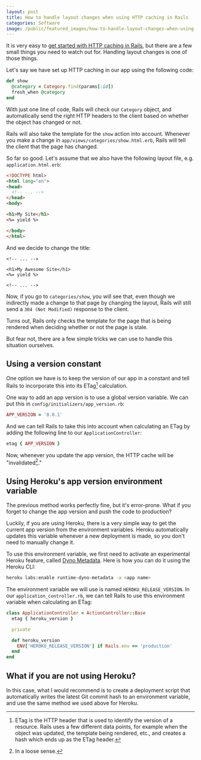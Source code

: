 ```yaml
---
layout: post
title: How to handle layout changes when using HTTP caching in Rails
categories: Software
image: /public/featured_images/how-to-handle-layout-changes-when-using-http-caching-in-rails.jpg
---
```


It is very easy to [get started with HTTP caching in Rails](/getting-started-with-http-caching-in-rails/), but there are a few small things you need to watch out for. Handling layout changes is one of those things.

Let's say we have set up HTTP caching in our app using the following code:

```ruby
def show
  @category = Category.find(params[:id])
  fresh_when @category
end
```

With just one line of code, Rails will check our `Category` object, and automatically send the right HTTP headers to the client based on whether the object has changed or not.

Rails will also take the template for the `show` action into account. Whenever you make a change in `app/views/categories/show.html.erb`, Rails will tell the client that the page has changed.

So far so good. Let's assume that we also have the following layout file, e.g. `application.html.erb`:

```html
<!DOCTYPE html>
<html lang="en">
<head>
  <!-- ... -->
</head>
<body>

<h1>My Site</h1>
<%= yield %>

</body>
</html>
```

And we decide to change the title:

```erb
<!-- ... -->

<h1>My Awesome Site</h1>
<%= yield %>

<!-- ... -->
```

Now, if you go to `categories/show`, you will see that, even though we indirectly made a change to that page by changing the layout, Rails will still send a `304 (Not Modified)` response to the client.

Turns out, Rails only checks the template for the page that is being rendered when deciding whether or not the page is stale.

But fear not, there are a few simple tricks we can use to handle this situation ourselves.

## Using a version constant
One option we have is to keep the version of our app in a constant and tell Rails to incorporate this into its ETag[^1] calculation.

One way to add an app version is to use a global version variable. We can put this in `config/initializers/app_version.rb`:

```ruby
APP_VERSION = '0.0.1'
```

And we can tell Rails to take this into account when calculating an ETag by adding the following line to our `ApplicationController`:

```ruby
etag { APP_VERSION }
```

Now, whenever you update the app version, the HTTP cache will be "invalidated[^2]."

## Using Heroku's app version environment variable
The previous method works perfectly fine, but it's error-prone. What if you forget to change the app version and push the code to production?

Luckily, if you are using Heroku, there is a very simple way to get the current app version from the environment variables. Heroku automatically updates this variable whenever a new deployment is made, so you don't need to manually change it.

To use this environment variable, we first need to activate an experimental Heroku feature, called [Dyno Metadata](https://devcenter.heroku.com/articles/dyno-metadata). Here is how you can do it using the Heroku CLI:

```bash
heroku labs:enable runtime-dyno-metadata -a <app name>
```

The environment variable we will use is named `HEROKU_RELEASE_VERSION`. In our `application_controller.rb`, we can tell Rails to use this environment variable when calculating an ETag:

```ruby
class ApplicationController < ActionController::Base
  etag { heroku_version }

  private

  def heroku_version
    ENV['HEROKU_RELEASE_VERSION'] if Rails.env == 'production'
  end
end
```

## What if you are not using Heroku?
In this case, what I would recommend is to create a deployment script that automatically writes the latest Git commit hash to an environment variable, and use the same method we used above for Heroku.

[^1]: ETag is the HTTP header that is used to identify the version of a resource. Rails uses a few different data points, for example when the object was updated, the template being rendered, etc., and creates a hash which ends up as the ETag header.
[^2]: In a loose sense.

